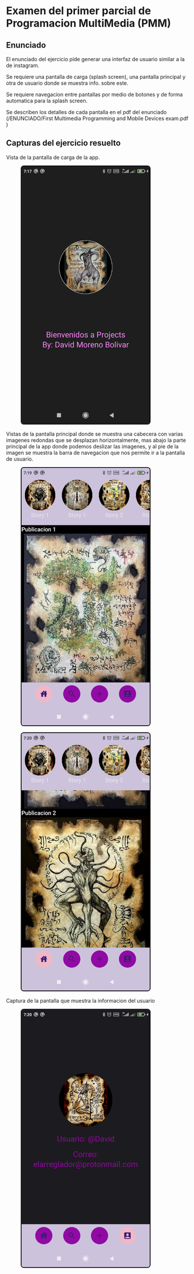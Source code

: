 # Examen del primer parcial de Programacion MultiMedia (PMM)

## Enunciado

El enunciado del ejercicio pide generar una interfaz de usuario similar a la de instagram.

Se requiere una pantalla de carga  (splash screen), una pantalla principal y otra de usuario donde se muestra info. sobre este.

Se requiere navegacion entre pantallas por medio de botones y de forma automatica para la splash screen.

Se describen los detalles de cada pantalla en el pdf del enunciado (/ENUNCIADO/First Multimedia Programming and Mobile Devices exam.pdf
)

## Capturas del ejercicio resuelto

Vista de la pantalla de carga de la app.
<figure>
    <img src="./Screenshots/1SplashScreen.png" alt="Vista de la splash screen" style="border: 2px solid black; border-radius: 8px;" width="350"/>
</figure>

Vistas de la pantalla principal donde se muestra una cabecera con varias imagenes redondas que se desplazan horizontalmente, mas abajo la parte principal de la app donde podemos deslizar las imagenes, y al pie de la imagen se muestra la barra de navegacion que nos permite ir a la pantalla de usuario.
<figure>
    <img src="./Screenshots/2MainScreen.png" alt="Vista de la main screen" style="border: 2px solid black; border-radius: 8px;" width="350"/>
</figure>

<figure>
    <img src="./Screenshots/3MainScreen.png" alt="Vista de la main screen" style="border: 2px solid black; border-radius: 8px;" width="350"/>
</figure>

Captura de la pantalla que muestra la informacion del usuario
<figure>
    <img src="./Screenshots/4UserScreen.png" alt="Vista de la user screen" style="border: 2px solid black; border-radius: 8px;" width="350"/>
</figure>
